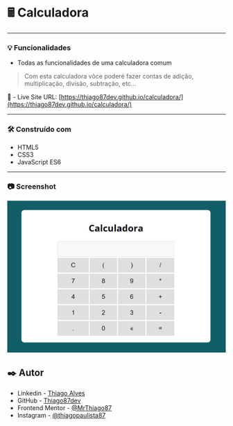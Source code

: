# 🖩 Calculadora 
---
### :bulb: Funcionalidades

* Todas as funcionalidades de uma calculadora comum

> Com esta calculadora võce poderé fazer contas de adição, multiplicação, divisão, subtração, etc...

:link: - Live Site URL: [https://thiago87dev.github.io/calculadora/](https://thiago87dev.github.io/calculadora/)

---

### 🛠️ Construído com

* HTML5
* CSS3
* JavaScript ES6

---

### :camera: Screenshot 

![screenshot](./assets/img/calculator.png)

## ✒️ Autor

- Linkedin - [Thiago Alves](https://www.linkedin.com/in/thiago-alves-010915274/)
- GitHub - [Thiago87dev](https://github.com/Thiago87dev)
- Frontend Mentor - [@MrThiago87](https://www.frontendmentor.io/profile/MrThiago87)
- Instagram - [@thiagopaulista87](https://www.instagram.com/thiagopaulista87/)
